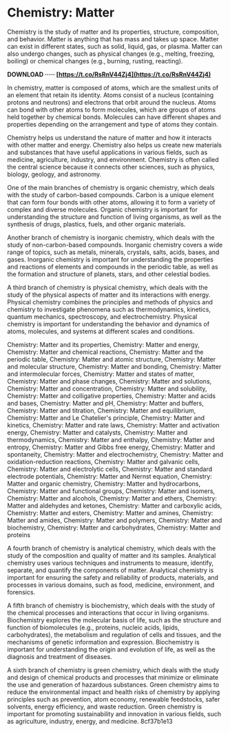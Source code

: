 
 
# Chemistry: Matter
 
Chemistry is the study of matter and its properties, structure, composition, and behavior. Matter is anything that has mass and takes up space. Matter can exist in different states, such as solid, liquid, gas, or plasma. Matter can also undergo changes, such as physical changes (e.g., melting, freezing, boiling) or chemical changes (e.g., burning, rusting, reacting).
 
**DOWNLOAD ····· [https://t.co/RsRnV44Zj4](https://t.co/RsRnV44Zj4)**


 
In chemistry, matter is composed of atoms, which are the smallest units of an element that retain its identity. Atoms consist of a nucleus (containing protons and neutrons) and electrons that orbit around the nucleus. Atoms can bond with other atoms to form molecules, which are groups of atoms held together by chemical bonds. Molecules can have different shapes and properties depending on the arrangement and type of atoms they contain.
 
Chemistry helps us understand the nature of matter and how it interacts with other matter and energy. Chemistry also helps us create new materials and substances that have useful applications in various fields, such as medicine, agriculture, industry, and environment. Chemistry is often called the central science because it connects other sciences, such as physics, biology, geology, and astronomy.
  
One of the main branches of chemistry is organic chemistry, which deals with the study of carbon-based compounds. Carbon is a unique element that can form four bonds with other atoms, allowing it to form a variety of complex and diverse molecules. Organic chemistry is important for understanding the structure and function of living organisms, as well as the synthesis of drugs, plastics, fuels, and other organic materials.
 
Another branch of chemistry is inorganic chemistry, which deals with the study of non-carbon-based compounds. Inorganic chemistry covers a wide range of topics, such as metals, minerals, crystals, salts, acids, bases, and gases. Inorganic chemistry is important for understanding the properties and reactions of elements and compounds in the periodic table, as well as the formation and structure of planets, stars, and other celestial bodies.
 
A third branch of chemistry is physical chemistry, which deals with the study of the physical aspects of matter and its interactions with energy. Physical chemistry combines the principles and methods of physics and chemistry to investigate phenomena such as thermodynamics, kinetics, quantum mechanics, spectroscopy, and electrochemistry. Physical chemistry is important for understanding the behavior and dynamics of atoms, molecules, and systems at different scales and conditions.
 
Chemistry: Matter and its properties,  Chemistry: Matter and energy,  Chemistry: Matter and chemical reactions,  Chemistry: Matter and the periodic table,  Chemistry: Matter and atomic structure,  Chemistry: Matter and molecular structure,  Chemistry: Matter and bonding,  Chemistry: Matter and intermolecular forces,  Chemistry: Matter and states of matter,  Chemistry: Matter and phase changes,  Chemistry: Matter and solutions,  Chemistry: Matter and concentration,  Chemistry: Matter and solubility,  Chemistry: Matter and colligative properties,  Chemistry: Matter and acids and bases,  Chemistry: Matter and pH,  Chemistry: Matter and buffers,  Chemistry: Matter and titration,  Chemistry: Matter and equilibrium,  Chemistry: Matter and Le Chatelier's principle,  Chemistry: Matter and kinetics,  Chemistry: Matter and rate laws,  Chemistry: Matter and activation energy,  Chemistry: Matter and catalysts,  Chemistry: Matter and thermodynamics,  Chemistry: Matter and enthalpy,  Chemistry: Matter and entropy,  Chemistry: Matter and Gibbs free energy,  Chemistry: Matter and spontaneity,  Chemistry: Matter and electrochemistry,  Chemistry: Matter and oxidation-reduction reactions,  Chemistry: Matter and galvanic cells,  Chemistry: Matter and electrolytic cells,  Chemistry: Matter and standard electrode potentials,  Chemistry: Matter and Nernst equation,  Chemistry: Matter and organic chemistry,  Chemistry: Matter and hydrocarbons,  Chemistry: Matter and functional groups,  Chemistry: Matter and isomers,  Chemistry: Matter and alcohols,  Chemistry: Matter and ethers,  Chemistry: Matter and aldehydes and ketones,  Chemistry: Matter and carboxylic acids,  Chemistry: Matter and esters,  Chemistry: Matter and amines,  Chemistry: Matter and amides,  Chemistry: Matter and polymers,  Chemistry: Matter and biochemistry,  Chemistry: Matter and carbohydrates,  Chemistry: Matter and proteins
  
A fourth branch of chemistry is analytical chemistry, which deals with the study of the composition and quality of matter and its samples. Analytical chemistry uses various techniques and instruments to measure, identify, separate, and quantify the components of matter. Analytical chemistry is important for ensuring the safety and reliability of products, materials, and processes in various domains, such as food, medicine, environment, and forensics.
 
A fifth branch of chemistry is biochemistry, which deals with the study of the chemical processes and interactions that occur in living organisms. Biochemistry explores the molecular basis of life, such as the structure and function of biomolecules (e.g., proteins, nucleic acids, lipids, carbohydrates), the metabolism and regulation of cells and tissues, and the mechanisms of genetic information and expression. Biochemistry is important for understanding the origin and evolution of life, as well as the diagnosis and treatment of diseases.
 
A sixth branch of chemistry is green chemistry, which deals with the study and design of chemical products and processes that minimize or eliminate the use and generation of hazardous substances. Green chemistry aims to reduce the environmental impact and health risks of chemistry by applying principles such as prevention, atom economy, renewable feedstocks, safer solvents, energy efficiency, and waste reduction. Green chemistry is important for promoting sustainability and innovation in various fields, such as agriculture, industry, energy, and medicine.
 8cf37b1e13
 
